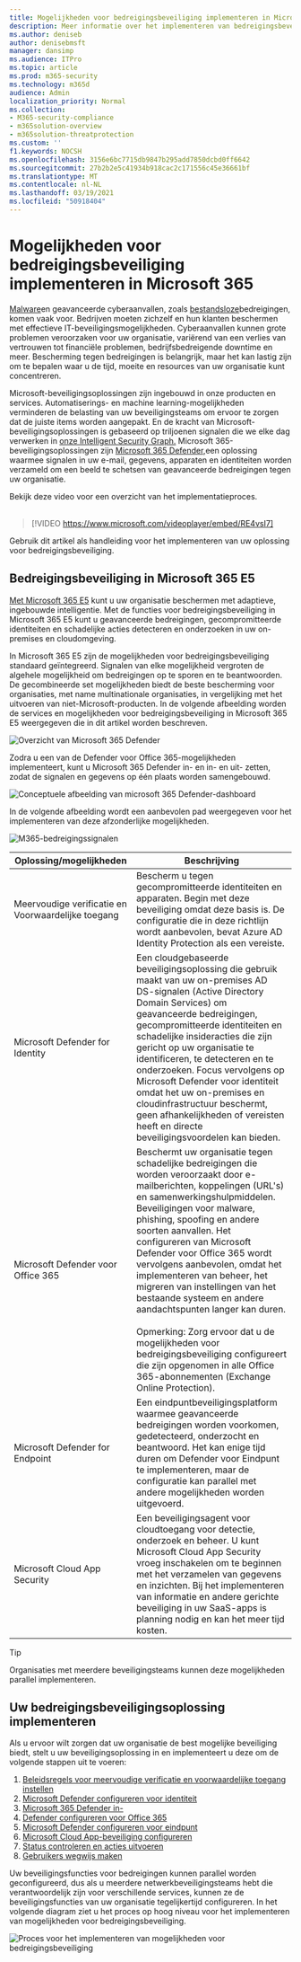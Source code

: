 ```yaml
---
title: Mogelijkheden voor bedreigingsbeveiliging implementeren in Microsoft 365
description: Meer informatie over het implementeren van bedreigingsbeveiligingsservices en beveiligingsfuncties in Microsoft 365 E5.
ms.author: deniseb
author: denisebmsft
manager: dansimp
ms.audience: ITPro
ms.topic: article
ms.prod: m365-security
ms.technology: m365d
audience: Admin
localization_priority: Normal
ms.collection:
- M365-security-compliance
- m365solution-overview
- m365solution-threatprotection
ms.custom: ''
f1.keywords: NOCSH
ms.openlocfilehash: 3156e6bc7715db9847b295add7850dcbd0ff6642
ms.sourcegitcommit: 27b2b2e5c41934b918cac2c171556c45e36661bf
ms.translationtype: MT
ms.contentlocale: nl-NL
ms.lasthandoff: 03/19/2021
ms.locfileid: "50918404"
---
```

# <a name="deploy-threat-protection-capabilities-across-microsoft-365"></a>Mogelijkheden voor bedreigingsbeveiliging implementeren in Microsoft 365

[Malware](/windows/security/threat-protection/intelligence/understanding-malware)en geavanceerde cyberaanvallen, zoals [bestandsloze](/windows/security/threat-protection/intelligence/fileless-threats)bedreigingen, komen vaak voor. Bedrijven moeten zichzelf en hun klanten beschermen met effectieve IT-beveiligingsmogelijkheden. Cyberaanvallen kunnen grote problemen veroorzaken voor uw organisatie, variërend van een verlies van vertrouwen tot financiële problemen, bedrijfsbedreigende downtime en meer. Bescherming tegen bedreigingen is belangrijk, maar het kan lastig zijn om te bepalen waar u de tijd, moeite en resources van uw organisatie kunt concentreren. 

Microsoft-beveiligingsoplossingen zijn ingebouwd in onze producten en services. Automatiserings- en machine learning-mogelijkheden verminderen de belasting van uw beveiligingsteams om ervoor te zorgen dat de juiste items worden aangepakt. En de kracht van Microsoft-beveiligingsoplossingen is gebaseerd op triljoenen signalen die we elke dag verwerken in [onze Intelligent Security Graph.](https://cloud-platform-assets.azurewebsites.net/intelligent-security-graph) Microsoft 365-beveiligingsoplossingen zijn [Microsoft 365 Defender,](../security/mtp/microsoft-threat-protection.md)een oplossing waarmee signalen in uw e-mail, gegevens, apparaten en identiteiten worden verzameld om een beeld te schetsen van geavanceerde bedreigingen tegen uw organisatie.


Bekijk deze video voor een overzicht van het implementatieproces.
<br><br>
> [!VIDEO https://www.microsoft.com/videoplayer/embed/RE4vsI7]

Gebruik dit artikel als handleiding voor het implementeren van uw oplossing voor bedreigingsbeveiliging.

## <a name="threat-protection-in-microsoft-365-e5"></a>Bedreigingsbeveiliging in Microsoft 365 E5

[Met Microsoft 365 E5](https://www.microsoft.com/microsoft-365/enterprise-e5-business-software?activetab=pivot%3aoverviewtab) kunt u uw organisatie beschermen met adaptieve, ingebouwde intelligentie. Met de functies voor bedreigingsbeveiliging in Microsoft 365 E5 kunt u geavanceerde bedreigingen, gecompromitteerde identiteiten en schadelijke acties detecteren en onderzoeken in uw on-premises en cloudomgeving.

In Microsoft 365 E5 zijn de mogelijkheden voor bedreigingsbeveiliging standaard geïntegreerd. Signalen van elke mogelijkheid vergroten de algehele mogelijkheid om bedreigingen op te sporen en te beantwoorden. De gecombineerde set mogelijkheden biedt de beste bescherming voor organisaties, met name multinationale organisaties, in vergelijking met het uitvoeren van niet-Microsoft-producten. In de volgende afbeelding worden de services en mogelijkheden voor bedreigingsbeveiliging in Microsoft 365 E5 weergegeven die in dit artikel worden beschreven.

![Overzicht van Microsoft 365 Defender](../media/deploy-threat-protection/deploy-threat-protection-across-m365-overview.png)

Zodra u een van de Defender voor Office 365-mogelijkheden implementeert, kunt u Microsoft 365 Defender in- en in- en uit- zetten, zodat de signalen en gegevens op één plaats worden samengebouwd. 

![Conceptuele afbeelding van microsoft 365 Defender-dashboard](../media/deploy-threat-protection/deploy-threat-protection-across-m365-mtp.png)

In de volgende afbeelding wordt een aanbevolen pad weergegeven voor het implementeren van deze afzonderlijke mogelijkheden. 

![M365-bedreigingssignalen](../media/deploy-threat-protection/deploy-threat-protection-across-m365.png)

|Oplossing/mogelijkheden  |Beschrijving  |
|---------|---------|
|Meervoudige verificatie en Voorwaardelijke toegang     |Bescherm u tegen gecompromitteerde identiteiten en apparaten. Begin met deze beveiliging omdat deze basis is. De configuratie die in deze richtlijn wordt aanbevolen, bevat Azure AD Identity Protection als een vereiste.     |
|Microsoft Defender for Identity     |  Een cloudgebaseerde beveiligingsoplossing die gebruik maakt van uw on-premises AD DS-signalen (Active Directory Domain Services) om geavanceerde bedreigingen, gecompromitteerde identiteiten en schadelijke insideracties die zijn gericht op uw organisatie te identificeren, te detecteren en te onderzoeken. Focus vervolgens op Microsoft Defender voor identiteit omdat het uw on-premises en cloudinfrastructuur beschermt, geen afhankelijkheden of vereisten heeft en directe beveiligingsvoordelen kan bieden. | 
|Microsoft Defender voor Office 365     | Beschermt uw organisatie tegen schadelijke bedreigingen die worden veroorzaakt door e-mailberichten, koppelingen (URL's) en samenwerkingshulpmiddelen. Beveiligingen voor malware, phishing, spoofing en andere soorten aanvallen. Het configureren van Microsoft Defender voor Office 365 wordt vervolgens aanbevolen, omdat het implementeren van beheer, het migreren van instellingen van het bestaande systeem en andere aandachtspunten langer kan duren. <br><br>Opmerking: Zorg ervoor dat u de mogelijkheden voor bedreigingsbeveiliging configureert die zijn opgenomen in alle Office 365-abonnementen (Exchange Online Protection).       |
|Microsoft Defender for Endpoint    | Een eindpuntbeveiligingsplatform waarmee geavanceerde bedreigingen worden voorkomen, gedetecteerd, onderzocht en beantwoord.  Het kan enige tijd duren om Defender voor Eindpunt te implementeren, maar de configuratie kan parallel met andere mogelijkheden worden uitgevoerd.   |
|Microsoft Cloud App Security     |   Een beveiligingsagent voor cloudtoegang voor detectie, onderzoek en beheer. U kunt Microsoft Cloud App Security vroeg inschakelen om te beginnen met het verzamelen van gegevens en inzichten. Bij het implementeren van informatie en andere gerichte beveiliging in uw SaaS-apps is planning nodig en kan het meer tijd kosten.       | 

> [!TIP]
> Organisaties met meerdere beveiligingsteams kunnen deze mogelijkheden parallel implementeren.

## <a name="deploy-your-threat-protection-solution"></a>Uw bedreigingsbeveiligingsoplossing implementeren

Als u ervoor wilt zorgen dat uw organisatie de best mogelijke beveiliging biedt, stelt u uw beveiligingsoplossing in en implementeert u deze om de volgende stappen uit te voeren:

1. [Beleidsregels voor meervoudige verificatie en voorwaardelijke toegang instellen](deploy-threat-protection-configure.md#step-1-set-up-multi-factor-authentication-and-conditional-access-policies)
2. [Microsoft Defender configureren voor identiteit](deploy-threat-protection-configure.md#step-2-configure-microsoft-defender-for-identity)
3. [Microsoft 365 Defender in-](deploy-threat-protection-configure.md#step-3-turn-on-microsoft-365-defender)
4. [Defender configureren voor Office 365](deploy-threat-protection-configure.md#step-4-configure-microsoft-defender-for-office-365)
5. [Microsoft Defender configureren voor eindpunt](deploy-threat-protection-configure.md#step-5-configure-microsoft-defender-for-endpoint)
6. [Microsoft Cloud App-beveiliging configureren](deploy-threat-protection-configure.md#step-6-configure-microsoft-cloud-app-security)
7. [Status controleren en acties uitvoeren](deploy-threat-protection-configure.md#step-7-monitor-status-and-take-actions)
8. [Gebruikers wegwijs maken](deploy-threat-protection-configure.md#step-8-train-users)

Uw beveiligingsfuncties voor bedreigingen kunnen parallel worden geconfigureerd, dus als u meerdere netwerkbeveiligingsteams hebt die verantwoordelijk zijn voor verschillende services, kunnen ze de beveiligingsfuncties van uw organisatie tegelijkertijd configureren. In het volgende diagram ziet u het proces op hoog niveau voor het implementeren van mogelijkheden voor bedreigingsbeveiliging. 

![Proces voor het implementeren van mogelijkheden voor bedreigingsbeveiliging](../media/deploy-threat-protection/deploy-threat-protection-across-m365-grid.png)